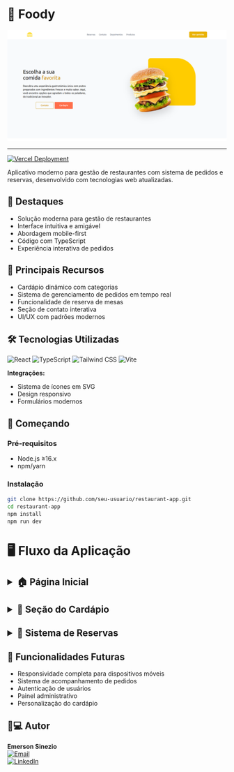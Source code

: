 # 🍔 Foody

<img src="./readme/home_page.png" alt="Preview do Foody"/>

---

[![Vercel Deployment](https://img.shields.io/badge/Deployed_on-Vercel-black?style=for-the-badge&logo=vercel)](<[https://seu-link-deploy.com](https://foody-pearl-alpha.vercel.app/)>)

Aplicativo moderno para gestão de restaurantes com sistema de pedidos e reservas, desenvolvido com tecnologias web atualizadas.

## 🌟 Destaques

- Solução moderna para gestão de restaurantes
- Interface intuitiva e amigável
- Abordagem mobile-first
- Código com TypeScript
- Experiência interativa de pedidos

## 🔑 Principais Recursos

- Cardápio dinâmico com categorias
- Sistema de gerenciamento de pedidos em tempo real
- Funcionalidade de reserva de mesas
- Seção de contato interativa
- UI/UX com padrões modernos

## 🛠 Tecnologias Utilizadas

![React](https://img.shields.io/badge/React-61DAFB?style=for-the-badge&logo=react)
![TypeScript](https://img.shields.io/badge/TypeScript-3178C6?style=for-the-badge&logo=typescript)
![Tailwind CSS](https://img.shields.io/badge/Tailwind_CSS-06B6D4?style=for-the-badge&logo=tailwind-css)
![Vite](https://img.shields.io/badge/Vite-646CFF?style=for-the-badge&logo=vite)

**Integrações:**

- Sistema de ícones em SVG
- Design responsivo
- Formulários modernos

## 🚀 Começando

### Pré-requisitos

- Node.js ≥16.x
- npm/yarn

### Instalação

```bash
git clone https://github.com/seu-usuario/restaurant-app.git
cd restaurant-app
npm install
npm run dev
```

# 🖥️ Fluxo da Aplicação

## <details> <summary>🏠 Página Inicial</summary> <img src="./readme/home_page.png" alt="Homepage"> </details>

## <details> <summary>📝 Seção do Cardápio</summary> <img src="./readme/cardapio_page.png" alt="Cardápio"> </details>

## <details> <summary>📅 Sistema de Reservas</summary> <img src="./readme/reserve_page.png" alt="Reservas"> </details>

## 🚧 Funcionalidades Futuras

- Responsividade completa para dispositivos móveis
- Sistema de acompanhamento de pedidos
- Autenticação de usuários
- Painel administrativo
- Personalização do cardápio

## 👨💻 Autor

**Emerson Sinezio**  
[![Email](https://img.shields.io/badge/Contato-Email-blue?style=flat-square)](https://mailto:emerson.sineziio@gmail.com/)  
[![LinkedIn](https://img.shields.io/badge/Conectar-LinkedIn-blue?style=flat-square)](www.linkedin.com/in/emerson-sineziio)
